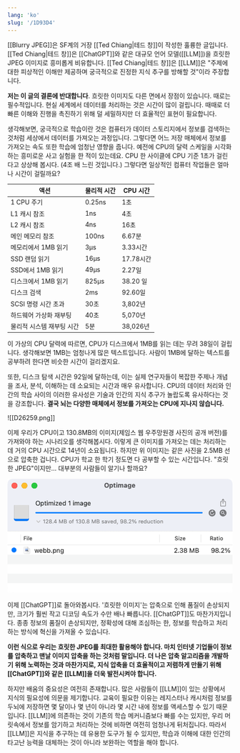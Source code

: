 ```yaml
---
lang: 'ko'
slug: '/1D93D4'
---
```


[[Blurry JPEG]]은 SF계의 거장 [[Ted Chiang|테드 창]]이 작성한 훌륭한 글입니다.
[[Ted Chiang|테드 창]]은 [[ChatGPT]]와 같은 대규모 언어 모델([[LLM]])을 흐릿한 JPEG 이미지로 흥미롭게 비유합니다.
[[Ted Chiang|테드 창]]은 [[LLM]]은 "주제에 대한 피상적인 이해만 제공하며 궁극적으로 진정한 지식 추구를 방해할 것"이라 주장합니다.

**저는 이 글의 결론에 반대합니다**.
흐릿한 이미지도 다른 면에서 장점이 있습니다.
때로는 필수적입니다.
현실 세계에서 데이터를 처리하는 것은 시간이 많이 걸립니다.
때때로 더 빠른 이해와 진행을 촉진하기 위해 덜 세밀하지만 더 효율적인 표현이 필요합니다.

생각해보면, 궁극적으로 학습이란 것은 컴퓨터가 데이터 스토리지에서 정보를 검색하는 것처럼 세상에서 데이터를 가져오는 과정입니다.
그렇다면 어느 저장 매체에서 정보를 가져오는 속도 또한 학습에 엄청난 영향을 줍니다.
예전에 CPU의 달력 스케일을 시각화하는 흥미로운 사고 실험을 한 적이 있는데요.
CPU 한 사이클에 CPU 기준 1초가 걸린다고 상상해 봅시다. (4조 배 느린 것입니다.)
그렇다면 일상적인 컴퓨터 작업들은 얼마나 시간이 걸릴까요?

| 액션                      | 물리적 시간 | CPU 시간  |
| ------------------------- | ----------- | --------- |
| 1 CPU 주기                | 0.25ns      | 1초       |
| L1 캐시 참조              | 1ns         | 4초       |
| L2 캐시 참조              | 4ns         | 16초      |
| 메인 메모리 참조          | 100ns       | 6.67분    |
| 메모리에서 1MB 읽기       | 3μs         | 3.33시간  |
| SSD 랜덤 읽기             | 16μs        | 17.78시간 |
| SSD에서 1MB 읽기          | 49μs        | 2.27일    |
| 디스크에서 1MB 읽기       | 825μs       | 38.20 일  |
| 디스크 검색               | 2ms         | 92.60일   |
| SCSI 명령 시간 초과       | 30초        | 3,802년   |
| 하드웨어 가상화 재부팅    | 40초        | 5,070년   |
| 물리적 시스템 재부팅 시간 | 5분         | 38,026년  |

이 가상의 CPU 달력에 따르면, CPU가 디스크에서 1MB를 읽는 데는 무려 38일이 걸립니다.
생각해보면 1MB는 엄청나게 많은 텍스트입니다.
사람이 1MB에 달하는 텍스트를 공부하려 한다면 비슷한 시간이 걸리겠지요.

또한, 디스크 탐색 시간은 92일에 달하는데, 이는 실제 연구자들이 복잡한 주제나 개념을 조사, 분석, 이해하는 데 소요되는 시간과 매우 유사합니다.
CPU의 데이터 처리와 인간의 학습 사이의 이러한 유사성은 기술과 인간의 지식 추구가 놀랍도록 유사하다는 것을 강조합니다.
**결국 뇌는 다양한 매체에서 정보를 가져오는 CPU에 지나지 않습니다.**

![[D26259.png]]

이제 우리가 CPU이고 130.8MB의 이미지(제임스 웹 우주망원경 사진의 공개 버전)를 가져와야 하는 시나리오를 생각해봅시다. 이렇게 큰 이미지를 가져오는 데는 처리하는 데 거의 CPU 시간으로 14년이 소요됩니다. 하지만 위 이미지는 같은 사진을 2.5MB 선으로 압축한 겁니다. CPU가 학교 한 학기 정도면 다 공부할 수 있는 시간입니다. "흐릿한 JPEG"이지만... 대부분의 사람들이 알기나 할까요?

![이미지 압축 도구인 Optimage를 사용하니 파일 크기를 98% 작게 만들 수 있었습니다.](../assets/8DDFF2.png)

이제 [[ChatGPT]]로 돌아와봅시다. '흐릿한 이미지'는 압축으로 인해 품질이 손상되지만, 크기가 훨씬 작고 디코딩 속도가 수만 배나 빠릅니다. [[ChatGPT]]도 마찬가지입니다. 종종 정보의 품질이 손상되지만, 정확성에 대해 조심하는 한, 정보를 학습하고 처리하는 방식에 혁신을 가져올 수 있습니다.

**이런 식으로 우리는 흐릿한 JPEG를 최대한 활용해야 합니다. 마치 인터넷 기업들이 정보를 압축하고 맨날 이미지 압축을 하는 것처럼 말입니다. 더 나은 압축 알고리즘을 개발하기 위해 노력하는 것과 마찬가지로, 지식 압축을 더 효율적이고 저렴하게 만들기 위해 [[ChatGPT]]와 같은 [[LLM]]을 더욱 발전시켜야 합니다.**

하지만 배움의 중요성은 여전히 존재합니다. 많은 사람들이 [[LLM]]이 있는 상황에서 지식의 필요성에 의문을 제기합니다. 교육이 필요한 이유는 레지스터나 캐시처럼 정보를 두뇌에 저장하면 몇 달이나 몇 년이 아니라 몇 시간 내에 정보를 액세스할 수 있기 때문입니다. [[LLM]]에 의존하는 것이 기존의 학습 메커니즘보다 빠를 수는 있지만, 우리 머릿속에서 정보를 암기하고 처리하는 것에 비하면 여전히 엄청나게 뒤처집니다. 따라서 [[LLM]]은 지식을 추구하는 데 유용한 도구가 될 수 있지만, 학습과 이해에 대한 인간의 타고난 능력을 대체하는 것이 아니라 보완하는 역할을 해야 합니다.
